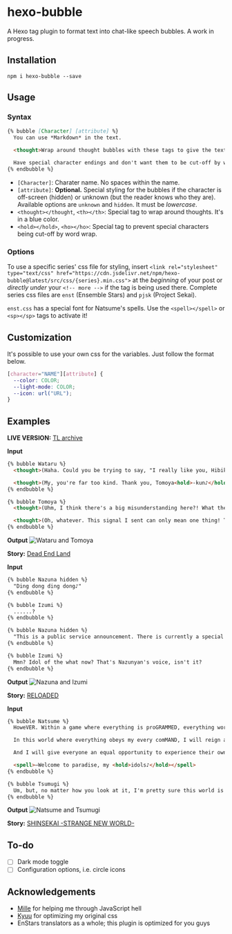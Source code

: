 # hexo-bubble

A Hexo tag plugin to format text into chat-like speech bubbles. A work in progress.

## Installation

```
npm i hexo-bubble --save
```

## Usage

### Syntax

```markdown
{% bubble [Character] [attribute] %}
  You can use *Markdown* in the text.

  <thought>Wrap around thought bubbles with these tags to give the text a blue color!</thought>

  Have special character endings and don't want them to be cut-off by word wrapping? Use these tags to make sure it stays attached to the last <hold>word☆</hold>
{% endbubble %}
```

- `[Character]`: Charater name. No spaces within the name.
- `[attribute]`: **Optional.** Special styling for the bubbles if the character is off-screen (hidden) or unknown (but the reader knows who they are). Available options are `unknown` and `hidden`. It must be *lowercase*.
- `<thought></thought`, `<th></th>`: Special tag to wrap around thoughts. It's in a blue color.
- `<hold></hold>`, `<ho></ho>`: Special tag to prevent special characters being cut-off by word wrap.

### Options

To use a specific series' css file for styling, insert `<link rel="stylesheet" type="text/css" href="https://cdn.jsdelivr.net/npm/hexo-bubble@latest/src/css/{series}.min.css">` at the *beginning* of your post or *directly under* your `<!-- more -->` if the tag is being used there. Complete series css files are `enst` (Ensemble Stars) and `pjsk` (Project Sekai).

`enst.css` has a special font for Natsume's spells. Use the `<spell></spell>` or `<sp></sp>` tags to activate it!

## Customization

It's possible to use your own css for the variables. Just follow the format below.

```css
[character="NAME"][attribute] {
  --color: COLOR;
  --light-mode: COLOR;
  --icon: url("URL");
}
```

## Examples

**LIVE VERSION:** [TL archive](https://watatomo.github.io/tl/post/hexo-bubble/)

**Input**
```markdown
{% bubble Wataru %}
  <thought>(Haha. Could you be trying to say, "I really like you, Hibiki-senpai! You're so cool! I love you!"...?)</thought>

  <thought>(My, you're far too kind. Thank you, Tomoya<hold>-kun♪</hold> Kiss...☆)</thought>
{% endbubble %}

{% bubble Tomoya %}
  <thought>(Uhm, I think there's a big misunderstanding here?! What the hell was that weird signal I got back?)</thought>

  <thought>(Oh, whatever. This signal I sent can only mean one thing! The rest is up to you, Hibiki-senpai!)</thought>
{% endbubble %}
```

**Output**
![Wataru and Tomoya](https://raw.githubusercontent.com/watatomo/hexo-bubble/main/src/img/1.png)

**Story:** [Dead End Land](https://watatomo.github.io/tl/post/dead_end_land/7/)

**Input**
```markdown
{% bubble Nazuna hidden %}
  "Ding dong ding dong♪"
{% endbubble %}

{% bubble Izumi %}
  ......?
{% endbubble %}

{% bubble Nazuna hidden %}
  "This is a public service announcement. There is currently a special event being held in the ES Building—Idol of the Dead."
{% endbubble %}

{% bubble Izumi %}
  Mmn? Idol of the what now? That's Nazunyan's voice, isn't it?
{% endbubble %}
```

**Output**
![Nazuna and Izumi](https://raw.githubusercontent.com/watatomo/hexo-bubble/main/src/img/2.png)

**Story:** [RELOADED](https://watatomo.github.io/tl/post/reloaded/6/)

**Input**
```markdown
{% bubble Natsume %}
  HoweVER. Within a game where everything is proGRAMMED, everything works with much simpler loGIC.

  In this world where everything obeys my every comMAND, I will reign as god and control everyTHING. I'll make sure they can live in peace and joy within this miniature <hold>garDEN—</hold>

  And I will give everyone an equal opportunity to experience their own happily ever afTER.

  <spell>—Welcome to paradise, my <hold>idols♪</hold></spell>
{% endbubble %}

{% bubble Tsumugi %}
  Um, but, no matter how you look at it, I'm pretty sure this world is a dystopia, right?
{% endbubble %}
```

**Output**
![Natsume and Tsumugi](https://raw.githubusercontent.com/watatomo/hexo-bubble/main/src/img/3.png)

**Story:** [SHINSEKAI -STRANGE NEW WORLD-](https://fortunebanquet.tumblr.com/post/658710005507375104/shinsekai-strange-new-world-empire-of-fantasy-7)

## To-do

- [ ] Dark mode toggle
- [ ] Configuration options, i.e. circle icons

## Acknowledgements

- [Mille](https://twitter.com/neeneemi) for helping me through JavaScript hell
- [Kyuu](https://twitter.com/junsweats) for optimizing my original css
- EnStars translators as a whole; this plugin is optimized for you guys
